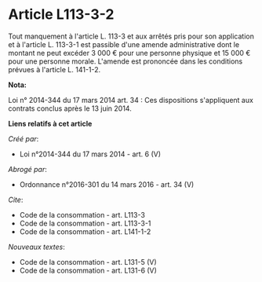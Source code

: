# Article L113-3-2

Tout manquement à l'article L. 113-3 et aux arrêtés pris pour son application et à l'article L. 113-3-1 est passible d'une
amende administrative dont le montant ne peut excéder 3 000 € pour une personne physique et 15 000 € pour une personne
morale. L'amende est prononcée dans les conditions prévues à l'article L. 141-1-2.

**Nota:**

Loi n° 2014-344 du 17 mars 2014 art. 34 : Ces dispositions s'appliquent aux contrats conclus après le 13 juin 2014.

**Liens relatifs à cet article**

_Créé par_:

  - Loi n°2014-344 du 17 mars 2014 - art. 6 (V)

_Abrogé par_:

  - Ordonnance n°2016-301 du 14 mars 2016 - art. 34 (V)

_Cite_:

  - Code de la consommation - art. L113-3
  - Code de la consommation - art. L113-3-1
  - Code de la consommation - art. L141-1-2

_Nouveaux textes_:

  - Code de la consommation - art. L131-5 (V)
  - Code de la consommation - art. L131-6 (V)
